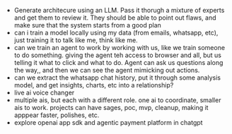 - Generate architecure using an LLM. Pass it thorugh a mixture of experts and get them to review it. They should be able to point out flaws, and make sure that the system starts from a good plan
- can i train a model locally using my data (from emails, whatsapp, etc), just training it to talk like me, think like me. 
- can we train an agent to work by working with us, like we train someone to do something. giving the agent teh access to browser and all, but us telling it what to click and what to do. Agent can ask us questions along the way,, and then we can see the agent mimicking out actions. 
- can we extract the whatsapp chat history, put it through some analysis model, and get insights, charts, etc into a relationship?
- live ai voice changer
- multiple ais, but each with a different role. one ai to coordinate, smaller ais to work. projects can have sages, poc, mvp, cleanup, making it apppear faster, polishes, etc. 
- explore openai app sdk and agentic payment platform in chatgpt 

